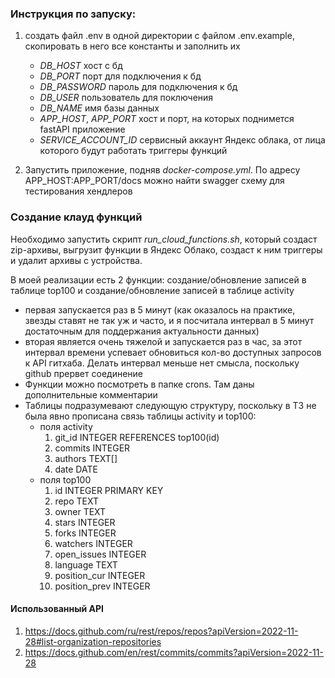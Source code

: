 ### Инструкция по запуску:
1. создать файл .env в одной директории с файлом .env.example, скопировать в него все константы и заполнить их
    - *DB_HOST* хост с бд
    - *DB_PORT* порт для подключения к бд
    - *DB_PASSWORD* пароль для подключения к бд
    - *DB_USER* пользователь для поключения
    - *DB_NAME* имя базы данных
    - *APP_HOST*, *APP_PORT* хост и порт, на которых поднимется fastAPI приложение
    - *SERVICE_ACCOUNT_ID* сервисный аккаунт Яндекс облака, от лица которого будут работать триггеры функций

2. Запустить приложение, подняв *docker-compose.yml*. По адресу APP_HOST:APP_PORT/docs можно найти swagger схему для тестирования хендлеров
   

### Создание клауд функций
   
Необходимо запустить скрипт *run_cloud_functions.sh*, который создаст zip-архивы, выгрузит функции в Яндекс Облако, создаст к ним триггеры и удалит архивы с устройства.

В моей реализации есть 2 функции: создание/обновление записей в таблице top100 и  создание/обновление записей в таблице activity
- первая запускается раз в 5 минут (как оказалось на практике, звезды ставят не так уж и часто, и я посчитала интервал в 5 минут достаточным для поддержания актуальности данных)
- вторая является очень тяжелой и запускается раз в час, за этот интервал времени успевает обновиться кол-во доступных запросов к API гитхаба. Делать интервал меньше нет смысла, поскольку github прервет соединение
- Функции можно посмотреть в папке crons. Там даны дополнительные комментарии
- Таблицы подразумевают следующую структуру, поскольку в ТЗ не была явно прописана связь таблицы activity и top100:
    + поля activity
      1. git_id INTEGER REFERENCES top100(id)
      2. commits INTEGER
      3. authors TEXT[]
      4. date DATE
    + поля top100
      1. id INTEGER PRIMARY KEY
      2. repo TEXT
      3. owner TEXT
      4. stars INTEGER
      5. forks INTEGER
      6. watchers INTEGER
      7. open_issues INTEGER
      8. language TEXT
      9. position_cur INTEGER
      10. position_prev INTEGER
      
#### Использованный API
1. https://docs.github.com/ru/rest/repos/repos?apiVersion=2022-11-28#list-organization-repositories
2. https://docs.github.com/en/rest/commits/commits?apiVersion=2022-11-28

